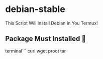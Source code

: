 # debian-stable
This Script Will Install Debian In You Termux! 

## Package Must Installed 🚀
terminal```
curl 
wget 
proot 
tar 
```
